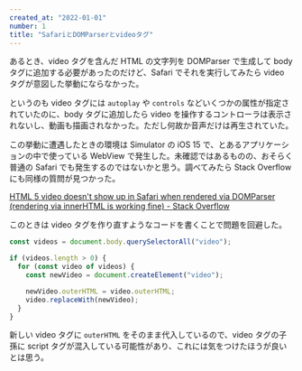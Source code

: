 ```yaml
---
created_at: "2022-01-01"
number: 1
title: "SafariとDOMParserとvideoタグ"
---
```


あるとき、video タグを含んだ HTML の文字列を DOMParser で生成して body タグに追加する必要があったのだけど、Safari でそれを実行してみたら video タグが意図した挙動にならなかった。

というのも video タグには `autoplay` や `controls` などいくつかの属性が指定されていたのに、body タグに追加したら video を操作するコントローラは表示されないし、動画も描画されなかった。ただし何故か音声だけは再生されていた。

この挙動に遭遇したときの環境は Simulator の iOS 15 で、とあるアプリケーションの中で使っている WebView で発生した。未確認ではあるものの、おそらく普通の Safari でも発生するのではないかと思う。調べてみたら Stack Overflow にも同様の質問が見つかった。

[HTML 5 video doesn't show up in Safari when rendered via DOMParser (rendering via innerHTML is working fine) - Stack Overflow](https://stackoverflow.com/q/58240755)

このときは video タグを作り直すようなコードを書くことで問題を回避した。

```js
const videos = document.body.querySelectorAll("video");

if (videos.length > 0) {
  for (const video of videos) {
    const newVideo = document.createElement("video");

    newVideo.outerHTML = video.outerHTML;
    video.replaceWith(newVideo);
  }
}
```

新しい video タグに `outerHTML` をそのまま代入しているので、video タグの子孫に script タグが混入している可能性があり、これには気をつけたほうが良いとは思う。

